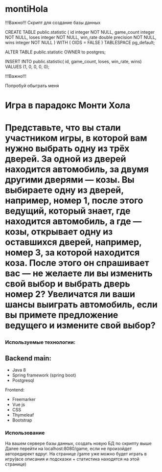 # montiHola
!!!Важно!!!
Скрипт для создание базы данных

CREATE TABLE public.statistic
(
    id integer NOT NULL,
    game_count integer NOT NULL,
    loses integer NOT NULL,
    win_rate double precision NOT NULL,
    wins integer NOT NULL
)
WITH (
    OIDS = FALSE
)
TABLESPACE pg_default;

ALTER TABLE public.statistic
    OWNER to postgres;
    
INSERT INTO public.statistic(
	id, game_count, loses, win_rate, wins)
	VALUES (1, 0, 0, 0, 0);
  
!!!Важно!!!

Попробуй обыграть меня
<h1> Игра в парадокс Монти Хола <h1>

Представьте, что вы стали участником игры, в которой вам нужно выбрать одну из трёх дверей. За одной из дверей находится автомобиль, за двумя другими дверями — козы. 
Вы выбираете одну из дверей, например, номер 1, после этого ведущий, который знает, где находится автомобиль, а где — козы, открывает одну из оставшихся дверей, например, номер 3, за которой находится коза. 
После этого он спрашивает вас — не желаете ли вы изменить свой выбор и выбрать дверь номер 2? Увеличатся ли ваши шансы выиграть автомобиль, если вы примете предложение ведущего и измените свой выбор?


<h3>Используемые технологии:</h3>

<h2>Backend main:</h2>
<ul>
   <li>Java 8</li>
   <li>Spring framework (spring boot)</li>
   <li>Postgresql</li>
</ul

<h2>Frontend:</h2>
<ul>
   <li>Freemarker</li>
   <li>Vue js</li>
   <li>CSS</li>
   <li>Thymeleaf</li>
   <li>Bootstrap</li>
</ul>


<h3>Использование</h3>

На вашем сервере базы данных, создать новую БД по скрипту выше Далее перейти на localhost:8080/game, если не произойдет авторедирект вдруг.
На странице /game уже можно будет играть в игру(все описания и подсказки + статистика находятся на этой странице)

